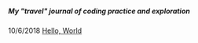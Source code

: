 ##### My "travel" journal of coding practice and exploration

10/6/2018 [Hello, World](helloWorld.md)
